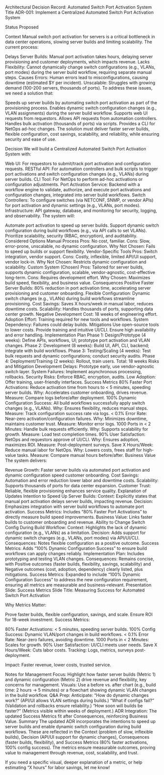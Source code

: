 Architectural Decision Record: Automated Switch Port Activation System
Title
ADR-001: Implement a Centralized Automated Switch Port Activation System

Status
Proposed

Context
Manual switch port activation for servers is a critical bottleneck in data center operations, slowing server builds and limiting scalability. The current process:

Delays Server Builds: Manual port activation takes hours, delaying server provisioning and customer deployments, which impacts revenue.
Lacks Flexibility: Cannot dynamically change switch configurations (e.g., VLANs, port modes) during the server build workflow, requiring separate manual steps.
Causes Errors: Human errors lead to misconfigurations, causing downtime (estimated $Y per incident).
Unscalable: Struggles with growing demand (100-200 servers, thousands of ports).
To address these issues, we need a solution that:

Speeds up server builds by automating switch port activation as part of the provisioning process.
Enables dynamic switch configuration changes (e.g., VLAN assignments) during the server build workflow.
Supports web UI requests from requestors.
Allows API requests from automation controllers.
Handles bulk activation (thousands of ports) via scripts.
Provides a CLI for NetOps ad-hoc changes.
The solution must deliver faster server builds, flexible configuration, cost savings, scalability, and reliability, while ensuring security and ease of use.

Decision
We will build a Centralized Automated Switch Port Activation System with:

Web UI: For requestors to submit/track port activation and configuration requests.
RESTful API: For automation controllers and bulk scripts to trigger port activations and switch configuration changes (e.g., VLANs) during server builds.
CLI Tool: For NetOps to perform ad-hoc activations or configuration adjustments.
Port Activation Service: Backend with a workflow engine to validate, authorize, and execute port activations and configuration changes, integrated into server build workflows.
Switch Controllers: To configure switches (via NETCONF, SNMP, or vendor APIs) for port activation and dynamic settings (e.g., VLANs, port modes).
Infrastructure: API gateway, database, and monitoring for security, logging, and observability.
The system will:

Automate port activation to speed up server builds.
Support dynamic switch configuration during build workflows (e.g., via API calls to set VLANs).
Prioritize scalability, security (RBAC, encryption), and auditability.
Considered Options
Manual Process
Pros: No cost, familiar.
Cons: Slow, error-prone, unscalable, no dynamic configuration.
Why Not Chosen: Fails to speed up builds or support flexibility.
Vendor-Specific Tools
Pros: Switch integration, vendor support.
Cons: Costly, inflexible, limited API/UI support, vendor lock-in.
Why Not Chosen: Restricts dynamic configuration and scalability.
Custom System (Chosen)
Pros: Tailored for server builds, supports dynamic configuration, scalable, vendor-agnostic, cost-effective long-term.
Cons: Requires development effort.
Why Chosen: Maximizes build speed, flexibility, and business value.
Consequences
Positive
Faster Server Builds: 80% reduction in port activation time, accelerating server provisioning and customer onboarding.
Flexible Configuration: Dynamic switch changes (e.g., VLANs) during build workflows streamline provisioning.
Cost Savings: Saves X hours/week in manual labor, reduces downtime costs.
Scalability: Handles thousands of ports, supporting data center growth.
Negative
Development Cost: 18 weeks of engineering effort.
Adoption Effort: Training required for new tools and workflows.
System Dependency: Failures could delay builds.
Mitigations
Use open-source tools to lower costs.
Provide training and intuitive UI/CLI.
Ensure high availability and error handling.
Implementation Plan
Phase 1: Design/Prototype (4 weeks): Define APIs, workflows, UI; prototype port activation and VLAN changes.
Phase 2: Development (8 weeks): Build UI, API, CLI, backend; integrate with build workflows.
Phase 3: Testing/Scaling (4 weeks): Test bulk requests and dynamic configurations; conduct security audits.
Phase 4: Deployment/Training (2 weeks): Rollout, train users.
Total: 18 weeks
Risks and Mitigation
Development Delays: Prototype early, use vendor-agnostic switch layer.
System Failures: Implement asynchronous processing, rollbacks.
Security Risks: Enforce RBAC, encryption, audits.
Low Adoption: Offer training, user-friendly interfaces.
Success Metrics
80% Faster Port Activations: Reduce activation time from hours to < 5 minutes, speeding server builds.
Why: Accelerates customer onboarding, drives revenue.
Measure: Compare logs before/after deployment.
100% Dynamic Configuration Success: All build workflows successfully apply switch changes (e.g., VLANs).
Why: Ensures flexibility, reduces manual steps.
Measure: Track configuration success rate via logs.
< 0.1% Error Rate: Near-zero activation/configuration failures.
Why: Minimizes downtime, maintains customer trust.
Measure: Monitor error logs.
1000 Ports in < 2 Minutes: Handle bulk requests efficiently.
Why: Supports scalability for growth.
Measure: Load test completion times.
90% User Satisfaction: NetOps and requestors approve of UI/CLI.
Why: Ensures adoption, maximizes ROI.
Measure: Post-deployment surveys.
Save X Hours/Week: Reduce manual labor for NetOps.
Why: Lowers costs, frees staff for high-value tasks.
Measure: Compare manual hours before/after.
Business Value
The system delivers:

Revenue Growth: Faster server builds via automated port activation and dynamic configuration speed customer onboarding.
Cost Savings: Automation and error reduction lower labor and downtime costs.
Scalability: Supports thousands of ports for data center expansion.
Customer Trust: Reliable, flexible provisioning enhances service quality.
Explanation of Updates
Intention to Speed Up Server Builds:
Context: Explicitly states that manual port activation delays server builds, impacting revenue.
Decision: Emphasizes integration with server build workflows to automate port activation.
Success Metrics: Includes “80% Faster Port Activations” to directly measure build speed improvements.
Business Value: Links faster builds to customer onboarding and revenue.
Ability to Change Switch Config During Build Workflow:
Context: Highlights the lack of dynamic configuration (e.g., VLANs) as a limitation.
Decision: Adds support for dynamic switch changes (e.g., VLANs, port modes) via API/UI/CLI.
Consequences: Notes flexible configuration as a positive outcome.
Success Metrics: Adds “100% Dynamic Configuration Success” to ensure build workflows can apply changes reliably.
Implementation Plan: Includes prototyping and testing VLAN changes.
Consequences: Remains concise, with Positive outcomes (faster builds, flexibility, savings, scalability) and Negative outcomes (cost, adoption, dependency) clearly listed, plus mitigations.
Success Metrics: Expanded to include “100% Dynamic Configuration Success” to address the new configuration requirement, ensuring all metrics are measurable and business-relevant.
Presentation Slide: Success Metrics
Slide Title: Measuring Success for Automated Switch Port Activation

Why Metrics Matter:

Prove faster builds, flexible configuration, savings, and scale.
Ensure ROI for 18-week investment.
Success Metrics:

80% Faster Activations: < 5 minutes, speeding server builds.
100% Config Success: Dynamic VLAN/port changes in build workflows.
< 0.1% Error Rate: Near-zero failures, avoiding downtime.
1000 Ports in < 2 Minutes: Scales for growth.
90% User Satisfaction: UI/CLI meets user needs.
Save X Hours/Week: Cuts labor costs.
Tracking: Logs, metrics, surveys post-deployment.

Impact: Faster revenue, lower costs, trusted service.

Notes for Management
Focus: Highlight how faster server builds (Metric 1) and dynamic configuration (Metric 2) drive revenue and flexibility, key concerns for management.
Visuals: Use a before vs. after chart (e.g., build time: 2 hours → 5 minutes) or a flowchart showing dynamic VLAN changes in the build workflow.
Q&A Prep: Anticipate:
“How do dynamic changes work?” (API/UI allows VLAN settings during builds.)
“What if configs fail?” (Validation and rollbacks ensure reliability.)
“How soon will builds be faster?” (Metrics visible within weeks of deployment.)
ADR Integration: The updated Success Metrics fit after Consequences, reinforcing Business Value.
Summary
The updated ADR incorporates the intentions to speed up server builds and enable dynamic switch configuration during build workflows. These are reflected in the Context (problem of slow, inflexible builds), Decision (API/UI support for dynamic changes), Consequences (faster builds, flexibility), and Success Metrics (80% faster activations, 100% config success). The metrics ensure measurable outcomes, proving value to management through revenue, cost, scalability, and trust.

If you need a specific visual, deeper explanation of a metric, or help estimating “X hours” for labor savings, let me know!
